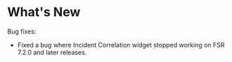 # What's New

Bug fixes: 
- Fixed a bug where Incident Correlation widget stopped working on FSR 7.2.0 and later releases.